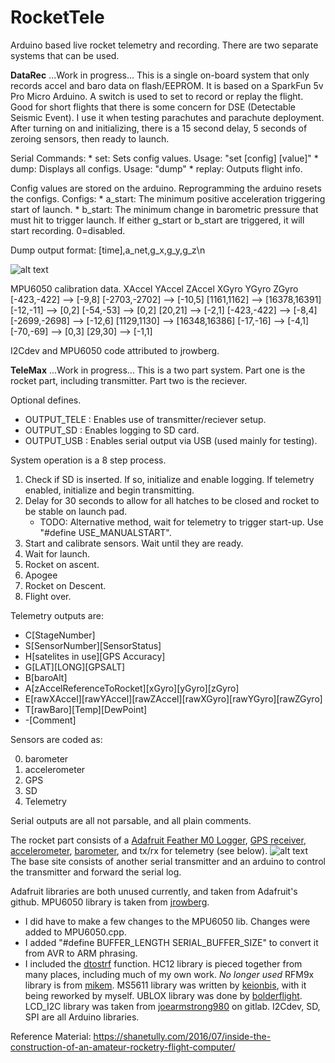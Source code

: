 
# RocketTele
Arduino based live rocket telemetry and recording. There are two separate systems that can be used.
 
**DataRec**
...Work in progress...
This is a single on-board system that only records accel and baro data on flash/EEPROM. It is based on a SparkFun 5v Pro Micro Arduino. A switch is used to set to record or replay the flight.
Good for short flights that there is some concern for DSE (Detectable Seismic Event). I use it when testing parachutes and parachute deployment.
After turning on and initializing, there is a 15 second delay, 5 seconds of zeroing sensors, then ready to launch.

Serial Commands:
	* set: Sets config values. Usage: "set [config] [value]"
	* dump: Displays all configs. Usage: "dump"
	* replay: Outputs flight info.

Config values are stored on the arduino. Reprogramming the arduino resets the configs.
Configs:
	* a_start: The minimum positive acceleration triggering start of launch.
	* b_start: The minimum change in barometric pressure that must hit to trigger launch.
If either g_start or b_start are triggered, it will start recording. 0=disabled.

Dump output format:
	[time],a_net,g_x,g_y,g_z\n

![alt text](https://cdn.sparkfun.com/assets/9/c/3/c/4/523a1765757b7f5c6e8b4567.png "SparkFun 5v Pro Micro Arduino Pinout")

MPU6050 calibration data.
XAccel			YAccel				ZAccel			XGyro			YGyro			ZGyro
[-423,-422] --> [-9,8]	[-2703,-2702] --> [-10,5]	[1161,1162] --> [16378,16391]	[-12,-11] --> [0,2]	[-54,-53] --> [0,2]	[20,21] --> [-2,1]
[-423,-422] --> [-8,4]	[-2699,-2698] --> [-12,6]	[1129,1130] --> [16348,16386]	[-17,-16] --> [-4,1]	[-70,-69] --> [0,3]	[29,30] --> [-1,1]
	

I2Cdev and MPU6050 code attributed to jrowberg.

**TeleMax**
...Work in progress...
This is a two part system. Part one is the rocket part, including transmitter. Part two is the reciever.

Optional defines.
- OUTPUT_TELE : Enables use of transmitter/reciever setup.
- OUTPUT_SD : Enables logging to SD card.
- OUTPUT_USB : Enables serial output via USB (used mainly for testing).

System operation is a 8 step process.
1. Check if SD is inserted. If so, initialize and enable logging. If telemetry enabled, initialize and begin transmitting.
2. Delay for 30 seconds to allow for all hatches to be closed and rocket to be stable on launch pad.
	- TODO: Alternative method, wait for telemetry to trigger start-up. Use "#define USE_MANUALSTART". 
3. Start and calibrate sensors. Wait until they are ready.
4. Wait for launch.
5. Rocket on ascent.
6. Apogee
7. Rocket on Descent.
8. Flight over.
	
Telemetry outputs are:
- C[StageNumber]
- S[SensorNumber][SensorStatus]
- H[satelites in use][GPS Accuracy]
- G[LAT][LONG][GPSALT]
- B[baroAlt]
- A[zAccelReferenceToRocket][xGyro][yGyro][zGyro]
- E[rawXAccel][rawYAccel][rawZAccel][rawXGyro][rawYGyro][rawZGyro]
- T[rawBaro][Temp][DewPoint]
- -[Comment]

Sensors are coded as:
<ol start="0">
  <li>barometer</li>
  <li>accelerometer</li>
  <li>GPS</li>
  <li>SD</li>
  <li>Telemetry</li>
</ol>

Serial outputs are all not parsable, and all plain comments.

The rocket part consists of a [Adafruit Feather M0 Logger](https://www.adafruit.com/product/2796), [GPS receiver](https://www.adafruit.com/product/790), [accelerometer](https://www.banggood.com/6DOF-MPU-6050-3-Axis-Gyro-With-Accelerometer-Sensor-Module-For-Arduino-p-80862.html?rmmds=myorder&cur_warehouse=USA), [barometer](https://www.banggood.com/MS5611-GY-63-Atmospheric-Pressure-Sensor-Module-IICSPI-Communication-p-965980.html?rmmds=myorder&cur_warehouse=CN), and tx/rx for telemetry (see below).
![alt text](https://cdn-learn.adafruit.com/assets/assets/000/046/243/original/adafruit_products_Feather_M0_Adalogger_v2.2-1.png? "AdaFruit Feather M0 Logger Pinout")
The base site consists of another serial transmitter and an arduino to control the transmitter and forward the serial log.

Adafruit libraries are both unused currently, and taken from Adafruit's github.
MPU6050 library is taken from [jrowberg](https://github.com/jrowberg/i2cdevlib/tree/master/Arduino/MPU6050).
 - I did have to make a few changes to the MPU6050 lib. Changes were added to MPU6050.cpp.
 - I added "#define BUFFER_LENGTH SERIAL_BUFFER_SIZE" to convert it from AVR to ARM phrasing.
 - I included the [dtostrf](https://forum.arduino.cc/index.php?topic=632384.0) function.
HC12 library is pieced together from many places, including much of my own work. *No longer used*
RFM9x library is from [mikem](https://airspayce.com/mikem/arduino/RadioHead/).
MS5611 library was written by [keionbis](https://github.com/keionbis/ms5611_SPI), with it being reworked by myself.
UBLOX library was done by [bolderflight](https://github.com/bolderflight/UBLOX).
LCD_I2C library was taken from [joearmstrong980](https://gitlab.com/joearmstrong980/LCD_I2C) on gitlab.
I2Cdev, SD, SPI are all Arduino libraries.

Reference Material:
https://shanetully.com/2016/07/inside-the-construction-of-an-amateur-rocketry-flight-computer/

